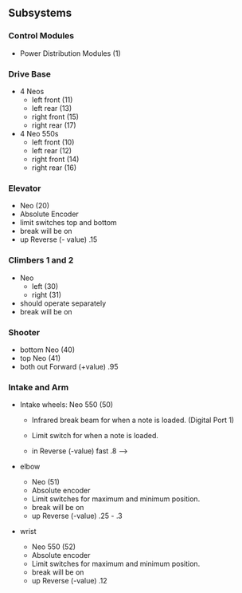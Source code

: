 ## Subsystems 
### Control Modules
- Power Distribution Modules (1)


### Drive Base
- 4 Neos
  - left front (11)
  - left rear (13)
  - right front (15)
  - right rear (17)
- 4 Neo 550s
  - left front (10)
  - left rear (12) 
  - right front (14)
  - right rear (16)

  
### Elevator 
- Neo (20)
- Absolute Encoder
- limit switches top and bottom
- break will be on
- up Reverse (- value) .15


### Climbers 1 and 2
- Neo
    - left (30)
    - right (31)
- should operate separately
- break will be on


### Shooter 
- bottom Neo (40)
- top Neo (41)
- both out Forward (+value) .95

### Intake and Arm
- Intake wheels: Neo 550 (50)
	- Infrared break beam for when a note is loaded. (Digital Port 1)

	- Limit switch for when a note is loaded.
	- in Reverse (-value) fast .8 -->

- elbow
  - Neo (51)
  - Absolute encoder
  - Limit switches for maximum and minimum position.
  - break will be on
  - up Reverse (-value) .25 - .3
- wrist
  - Neo 550 (52)
  - Absolute encoder
  - Limit switches for maximum and minimum position.
  - break will be on
  - up Reverse (-value) .12

